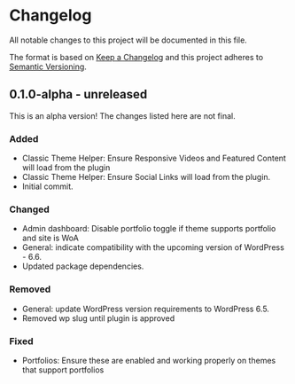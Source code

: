# Changelog

All notable changes to this project will be documented in this file.

The format is based on [Keep a Changelog](https://keepachangelog.com/en/1.0.0/)
and this project adheres to [Semantic Versioning](https://semver.org/spec/v2.0.0.html).

## 0.1.0-alpha - unreleased

This is an alpha version! The changes listed here are not final.

### Added
- Classic Theme Helper: Ensure Responsive Videos and Featured Content will load from the plugin
- Classic Theme Helper: Ensure Social Links will load from the plugin.
- Initial commit.

### Changed
- Admin dashboard: Disable portfolio toggle if theme supports portfolio and site is WoA
- General: indicate compatibility with the upcoming version of WordPress - 6.6.
- Updated package dependencies.

### Removed
- General: update WordPress version requirements to WordPress 6.5.
- Removed wp slug until plugin is approved

### Fixed
- Portfolios: Ensure these are enabled and working properly on themes that support portfolios
